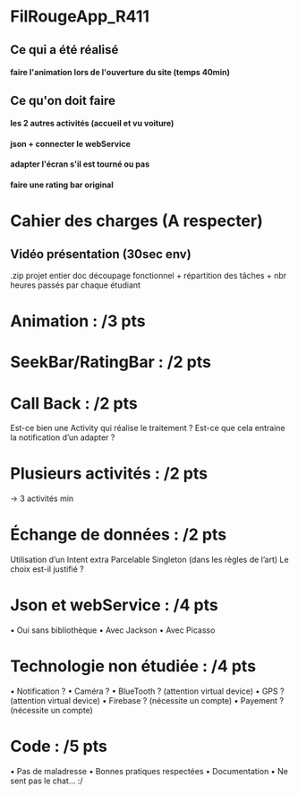 # FilRougeApp_R411

## Ce qui a été réalisé

#### faire l'animation lors de l'ouverture du site (temps 40min)

## Ce qu'on doit faire

#### les 2 autres activités (accueil et vu voiture)

#### json + connecter le webService

#### adapter l'écran s'il est tourné ou pas

#### faire une rating bar original

# Cahier des charges (A respecter)

## Vidéo présentation (30sec env)

.zip projet entier
doc découpage fonctionnel + répartition des tâches + nbr heures passés par chaque étudiant

# Animation : /3 pts

# SeekBar/RatingBar : /2 pts

# Call Back : /2 pts

Est-ce bien une Activity qui réalise le traitement ?
Est-ce que cela entraine la notification d’un adapter ?

# Plusieurs activités : /2 pts

-> 3 activités min

# Échange de données : /2 pts

Utilisation d’un Intent extra
Parcelable
Singleton (dans les règles de l’art)
Le choix est-il justifié ?

# Json et webService : /4 pts

• Oui sans bibliothèque
• Avec Jackson
• Avec Picasso

# Technologie non étudiée : /4 pts

• Notification ?
• Caméra ?
• BlueTooth ? (attention virtual device)
• GPS ? (attention virtual device)
• Firebase ? (nécessite un compte)
• Payement ? (nécessite un compte)

# Code : /5 pts

• Pas de maladresse
• Bonnes pratiques respectées
• Documentation
• Ne sent pas le chat… :/
